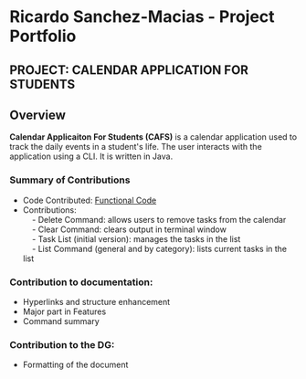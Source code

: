# Ricardo Sanchez-Macias - Project Portfolio 
## PROJECT: CALENDAR APPLICATION FOR STUDENTS

## Overview
**Calendar Applicaiton For Students (CAFS)** is a calendar application used to 
track the daily events in a student's life. The user interacts with the
application using a CLI. It is written in Java. 


### Summary of Contributions
* Code Contributed: [Functional Code](https://nus-cs2113-ay1920s2.github.io/tp-dashboard/#search=rsanchez-macias&sort=groupTitle&sortWithin=title&since=2020-03-01&timeframe=commit&mergegroup=false&groupSelect=groupByRepos&breakdown=false)
* Contributions: <br/>
&nbsp; &nbsp; - Delete Command: allows users to remove tasks from the calendar <br/>
&nbsp; &nbsp; - Clear Command: clears output in terminal window <br/>
&nbsp; &nbsp; - Task List (initial version): manages the tasks in the list <br/>
&nbsp; &nbsp; - List Command (general and by category): lists current tasks in the list <br/>

### Contribution to documentation:
* Hyperlinks and structure enhancement
* Major part in Features
* Command summary

### Contribution to the DG:
* Formatting of the document
